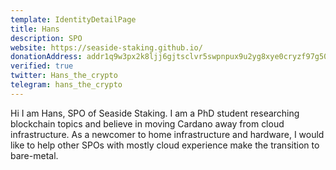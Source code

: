 ```yaml
---
template: IdentityDetailPage
title: Hans
description: SPO
website: https://seaside-staking.github.io/
donationAddress: addr1q9w3px2k8ljj6gjtsclvr5swpnpux9u2yg8xye0cryzf97g50ft2rdgpcsphf5gjzk8e6zzlgykusyrrgs8qwvr20zzsn7dxnp
verified: true
twitter: Hans_the_crypto
telegram: hans_the_crypto
---
```


Hi I am Hans, SPO of Seaside Staking. I am a PhD student researching blockchain topics and believe in moving Cardano away from cloud infrastructure.
As a newcomer to home infrastructure and hardware, I would like to help other SPOs with mostly cloud experience make the transition to bare-metal.
